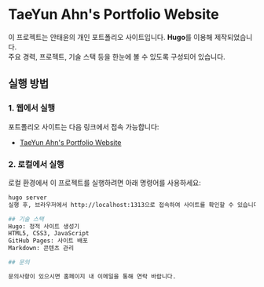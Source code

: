 # TaeYun Ahn's Portfolio Website

이 프로젝트는 안태윤의 개인 포트폴리오 사이트입니다. **Hugo**를 이용해 제작되었습니다.  
주요 경력, 프로젝트, 기술 스택 등을 한눈에 볼 수 있도록 구성되어 있습니다.

## 실행 방법

### 1. 웹에서 실행
포트폴리오 사이트는 다음 링크에서 접속 가능합니다:
- [TaeYun Ahn's Portfolio Website](https://taeyunahn.github.io)

### 2. 로컬에서 실행
로컬 환경에서 이 프로젝트를 실행하려면 아래 명령어를 사용하세요:
```bash
hugo server
실행 후, 브라우저에서 http://localhost:1313으로 접속하여 사이트를 확인할 수 있습니다.

## 기술 스택
Hugo: 정적 사이트 생성기
HTML5, CSS3, JavaScript
GitHub Pages: 사이트 배포
Markdown: 콘텐츠 관리

## 문의

문의사항이 있으시면 홈페이지 내 이메일을 통해 연락 바랍니다.
